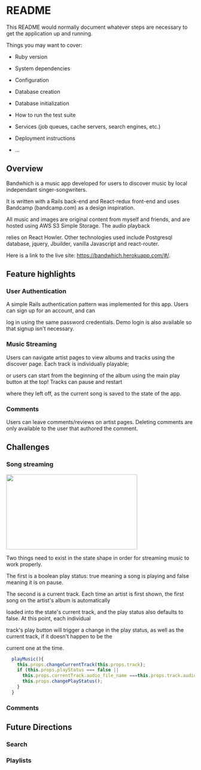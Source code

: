 # README

This README would normally document whatever steps are necessary to get the
application up and running.

Things you may want to cover:

* Ruby version

* System dependencies

* Configuration

* Database creation

* Database initialization

* How to run the test suite

* Services (job queues, cache servers, search engines, etc.)

* Deployment instructions

* ...

## Overview 

Bandwhich is a music app developed for users to discover music by local independant singer-songwriters.  

It is written with a Rails back-end and React-redux front-end and uses Bandcamp (bandcamp.com) as a design inspiration.

All music and images are original content from myself and friends, and are hosted using AWS S3 Simple Storage.  The audio playback

relies on React Howler.  Other technologies used include Postgresql database, jquery, Jbuilder, vanilla Javascript and react-router.

Here is a link to the live site: https://bandwhich.herokuapp.com/#/.


## Feature highlights 

### User Authentication 

A simple Rails authentication pattern was implemented for this app.  Users can sign up for an account, and can

log in using the same password credentials. Demo login is also available so that signup isn't necessary.

### Music Streaming 

Users can navigate artist pages to view albums and tracks using the discover page.  Each track is individually playable;

or users can start from the beginning of the album using the main play button at the top!  Tracks can pause and restart 

where they left off, as the current song is saved to the state of the app.

### Comments

Users can leave comments/reviews on artist pages.  Deleting comments are only available to the user that authored the comment.

## Challenges 

### Song streaming

<img height="200px" width="350px" src="https://s3-us-west-1.amazonaws.com/fullstackfiles/ReadMeScreenshot1.png"/>

Two things need to exist in the state shape in order for streaming music to work properly.  

The first is a boolean play status: true meaning a song is playing and false meaning it is on pause. 

The second is a current track.  Each time an artist is first shown, the first song on the artist's album is automatically

loaded into the state's current track, and the play status also defaults to false.  At this point, each individual

track's play button will trigger a change in the play status, as well as the current track, if it doesn't happen to be the

current one at the time.  


```javascript
  playMusic(){
    this.props.changeCurrentTrack(this.props.track);
    if (this.props.playStatus === false || 
      this.props.currentTrack.audio_file_name ===this.props.track.audio_file_name ) {
      this.props.changePlayStatus();
    }
  }
```

### Comments



## Future Directions

### Search 

### Playlists






